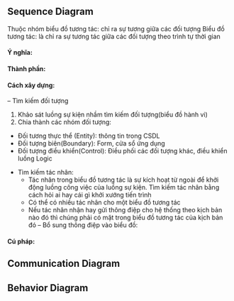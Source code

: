 ## Sequence Diagram
Thuộc nhóm biểu đồ tương tác: chỉ ra sự tương giữa các đối tượng
Biểu đồ tương tác: là chỉ ra sự tương tác giữa các đối tượng theo trình tự thời gian
#### Ý nghĩa: 
#### Thành phần:
#### Cách xây dựng:
–	Tìm kiếm đối tượng
  1. Khảo sát luồng sự kiện nhầm tìm kiếm đối tượng(biểu đồ hành vi)
  2. Chia thành các nhóm đối tượng:
  * Đối tương thực thể (Entity): thông tin trong CSDL
  * Đối tượng biên(Boundary): Form, cửa sổ ứng dụng 
  * Đối tượng điều khiển(Control): Điều phối các đối tượng khác, điều khiển luồng Logic
- Tìm kiếm tác nhân: 
  * Tác nhân trong biểu đồ tương tác là sự kích hoạt từ ngoài để khởi động luồng công việc của luồng sự kiện. Tìm kiếm tác nhân bằng cách hỏi ai hay cái gì khởi xướng tiến trình
  * Có thể có nhiều tác nhân cho một biểu đồ tương tác
  * Nếu tác nhân nhận hay gửi thông điệp cho hệ thống theo kịch bản nào đó thì chúng phải có mặt trong biểu đồ tương tác của kịch bản đó
–	Bổ sung thông điệp vào biểu đồ:

#### Cú pháp:

## Communication Diagram

## Behavior Diagram
